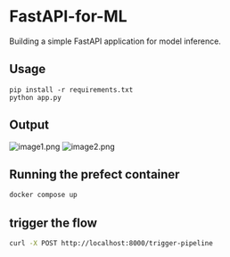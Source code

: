 # FastAPI-for-ML
Building a simple FastAPI application for model inference. 

## Usage
```shell
pip install -r requirements.txt
python app.py
```

## Output
![image1.png](./image2.png)
![image2.png](./image1.png)

## Running the prefect container

```sh
docker compose up
```

## trigger the flow

```sh
curl -X POST http://localhost:8000/trigger-pipeline
```